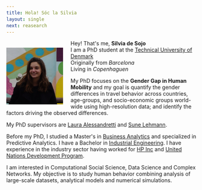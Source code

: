 ```yaml
---
title: Hola! Sóc la Silvia
layout: single
next: reasearch
---
```


<!-- Hello there, thanks for passing by.  -->
<!-- ![](/images/sdesojo.JPG) -->

<img style="float: left; margin: 20px 20px 0px 0px;" src="/images/sdesojo2.JPG" width="150"/>

Hey! That's me, **Silvia de Sojo**   
I am a PhD student at the [Technical  University of Denmark](https://www.dtu.dk/)  
Originally from *Barcelona*  
Living in *Copenhaguen* 
<!-- <br /><br /> -->

My PhD focuses on the **Gender Gap in Human Mobility** and my goal is quantify the gender differences in travel behavior across countries, age-groups, and socio-economic groups world-wide using high-resolution data; and identify the factors driving the observed differences.  

My PhD supervisors are [Laura Alessandretti](https://scholar.google.com/citations?user=2265XuYAAAAJ&hl=en) and [Sune Lehmann](https://scholar.google.com/citations?user=wvkUbiUAAAAJ&hl=en&oi=ao).


Before my PhD, I studied a Master's in [Business Analytics](https://www.dtu.dk/english/education/graduate/msc-programmes/Business-Analytics) and specialized in Predictive Analytics. I have a Bachelor in [Industrial Engineering](https://www.upc.edu/en). I have experience in the industry sector having worked for [HP Inc](https://www.hp.com/us-en/home.html) and [United Nations Development Program](https://www.undp.org/).

I am interested in Computational Social Science, Data Science and Complex Networks. My objective is to study human behavior combining analysis of large-scale datasets, analytical models and numerical simulations.
